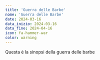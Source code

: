 ```yaml
---
title: 'Guerra delle Barbe'
nome: 'Guerra delle Barbe'
date: 2024-03-16
data_inizio: 2024-03-16
data_fine: 2024-04-16
icon: fa-hammer-war
color: warning
---
```


Questa é la sinopsi della guerra delle barbe
